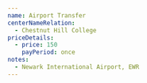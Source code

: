 ```yaml
---
name: Airport Transfer
centerNameRelation:
  - Chestnut Hill College
priceDetails:
  - price: 150
    payPeriod: once
notes:
  - Newark International Airport, EWR
---
```

